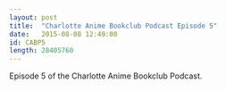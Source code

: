```yaml
---
layout: post
title:  "Charlotte Anime Bookclub Podcast Episode 5"
date:   2015-08-08 12:49:00
id: CABP5
length: 28405760    
---
```


Episode 5 of the Charlotte Anime Bookclub Podcast.
